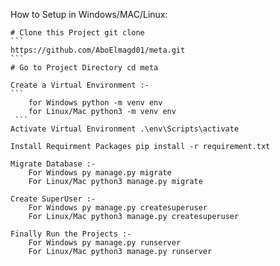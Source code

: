 How to Setup in Windows/MAC/Linux:

    # Clone this Project git clone 
    ```
    https://github.com/AboElmagd01/meta.git
    ```
    # Go to Project Directory cd meta
    
    Create a Virtual Environment :-
    ```
        for Windows python -m venv env
        for Linux/Mac python3 -m venv env
     ```
    Activate Virtual Environment .\env\Scripts\activate
    
    Install Requirment Packages pip install -r requirement.txt
    
    Migrate Database :-
        For Windows py manage.py migrate
        For Linux/Mac python3 manage.py migrate
        
    Create SuperUser :-
        For Windows py manage.py createsuperuser
        For Linux/Mac python3 manage.py createsuperuser
        
    Finally Run the Projects :-
        For Windows py manage.py runserver
        For Linux/Mac python3 manage.py runserver
